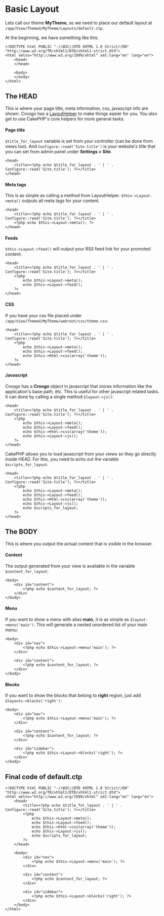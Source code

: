 # Basic Layout

Lets call our theme **MyTheme**, so we need to place our default layout at
`/app/View/Themed/MyTheme/Layouts/default.ctp`.

At the beginning, we have something like this:

    <!DOCTYPE html PUBLIC "-//W3C//DTD XHTML 1.0 Strict//EN" "http://www.w3.org/TR/xhtml1/DTD/xhtml1-strict.dtd">
    <html xmlns="http://www.w3.org/1999/xhtml" xml:lang="en" lang="en">
        <head>
        </head>
        
        <body>
        </body>
    </html>

## The HEAD

This is where your page title, meta information, css, javascript info are shown.
Croogo has a
[LayoutHelper](http://github.com/croogo/croogo/blob/1.4/View/Helper/LayoutHelper.php)
to make things easier for you. You also get to use CakePHP's core helpers for
more general tasks.

#### Page title

`$title_for_layout` variable is set from your controller (can be done from
views too). And `Configure::read('Site.title')` is your website's title that
you can set from admin panel under **Settings &gt; Site**.

    <head>
        <title><?php echo $title_for_layout . ' | ' . Configure::read('Site.title'); ?></title>
    </head>

#### Meta tags

This is as simple as calling a method from LayoutHelper.
`$this->Layout->meta()` outputs all meta tags for your content.

    <head>
        <title><?php echo $title_for_layout . ' | ' . Configure::read('Site.title'); ?></title>
        <?php echo $this->Layout->meta(); ?>
    </head>

#### Feeds

`$this->Layout->feed()` will output your RSS feed link for your promoted
content.

    <head>
        <title><?php echo $title_for_layout . ' | ' . Configure::read('Site.title'); ?></title>
        <?php 
            echo $this->Layout->meta();
            echo $this->Layout->feed();
        ?>
    </head>

#### CSS

If you have your css file placed under
`/app/View/Themed/MyTheme/webroot/css/theme.css`:

    <head>
        <title><?php echo $title_for_layout . ' | ' . Configure::read('Site.title'); ?></title>
        <?php 
            echo $this->Layout->meta();
            echo $this->Layout->feed();
            echo $this->Html->css(array('theme'));
        ?>
    </head>

#### Javascript

Croogo has a **Croogo** object in javascript that stores information like the
application's base path, etc. This is useful for other javascript related tasks.
It can done by calling a single method `$layout->js()`:

    <head>
        <title><?php echo $title_for_layout . ' | ' . Configure::read('Site.title'); ?></title>
        <?php 
            echo $this->Layout->meta();
            echo $this->Layout->feed();
            echo $this->Html->css(array('theme'));
            echo $this->Layout->js();
        ?>
    </head>

CakePHP allows you to load javascript from your views so they go directly inside
HEAD. For this, you need to echo out the variable `$scripts_for_layout`.

    <head>
        <title><?php echo $title_for_layout . ' | ' . Configure::read('Site.title'); ?></title>
        <?php 
            echo $this->Layout->meta();
            echo $this->Layout->feed();
            echo $this->Html->css(array('theme'));
            echo $this->Layout->js();
            echo $scripts_for_layout;
        ?>
    </head>

## The BODY

This is where you output the actual content that is visible in the browser.

#### Content

The output generated from your view is available in the variable
`$content_for_layout`:

    <body>
        <div id="content">
            <?php echo $content_for_layout; ?>
        </div>
    </body>

#### Menu

If you want to show a menu with alias **main**, it is as simple as
`$layout->menu('main')`. This will generate a nested unordered list of your
main menu:

    <body>
        <div id="nav">
            <?php echo $this->Layout->menu('main'); ?>
        </div>

        <div id="content">
            <?php echo $content_for_layout; ?>
        </div>
    </body>

#### Blocks

If you want to show the blocks that belong to **right** region, just add
`$layouts->blocks('right')`:

    <body>
        <div id="nav">
            <?php echo $this->Layout->menu('main'); ?>
        </div>
        
        <div id="content">
            <?php echo $content_for_layout; ?>
        </div>
        
        <div id="sidebar">
            <?php echo $this->Layout->blocks('right'); ?>
        </div>
    </body>

## Final code of default.ctp

    <!DOCTYPE html PUBLIC "-//W3C//DTD XHTML 1.0 Strict//EN" "http://www.w3.org/TR/xhtml1/DTD/xhtml1-strict.dtd">
    <html xmlns="http://www.w3.org/1999/xhtml" xml:lang="en" lang="en">
        <head>
            <title><?php echo $title_for_layout . ' | ' . Configure::read('Site.title'); ?></title>
            <?php 
                echo $this->Layout->meta();
                echo $this->Layout->feed();
                echo $this->Html->css(array('theme'));
                echo $this->Layout->js();
                echo $scripts_for_layout;
            ?>
        </head>
        
        <body>
            <div id="nav">
                <?php echo $this->Layout->menu('main'); ?>
            </div>
        
            <div id="content">
                <?php echo $content_for_layout; ?>
            </div>
        
            <div id="sidebar">
                <?php echo $this->Layout->blocks('right'); ?>
            </div>
        </body>
    </html>
